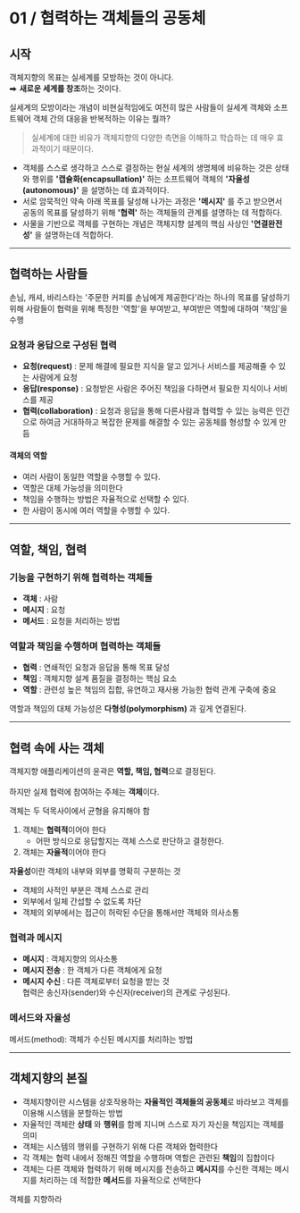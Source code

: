 # 01 / 협력하는 객체들의 공동체

## 시작
객체지향의 목표는 실세계를 모방하는 것이 아니다. 
<br> ⮕ **새로운 세계를 창조**하는 것이다.

실세계의 모방이라는 개념이 비현실적임에도 여전히 많은 사람들이 실세계 객체와 소프트웨어 객체 간의 대응을 반복적하는 이유는 뭘까?
> 실세계에 대한 비유가 객체지향의 다양한 측면을 이해하고 학습하는 데 매우 효과적이기 때문이다.

- 객체를 스스로 생각하고 스스로 결정하는 현실 세계의 생명체에 비유하는 것은 상태와 행위를 **'캡슐화(encapsullation)'** 하는 소프트웨어 객체의 **'자율성(autonomous)'** 을 설명하는 데 효과적이다.
- 서로 암묵적인 약속 아래 목표를 달성해 나가는 과정은 **'메시지'** 를 주고 받으면서 공동의 목표를 달성하기 위해 **'협력'** 하는 객체들의 관계를 설명하는 데 적합하다.
- 사물을 기반으로 객체를 구현하는 개념은 객체지향 설계의 핵심 사상인 **'연결완전성'** 을 설명하는데 적합하다.

---
## 협력하는 사람들
손님, 캐셔, 바리스타는 '주문한 커피를 손님에게 제공한다'라는 하나의 목표를 달성하기 위해 
사람들이 협력을 위해 특정한 '역할'을 부여받고, 부여받은 역할에 대하여 '책임'을 수행

### 요청과 응답으로 구성된 협력
- **요청(request)** : 문제 해결에 필요한 지식을 알고 있거나 서비스를 제공해줄 수 있는 사람에게 요청
- **응답(response)** : 요청받은 사람은 주어진 책임을 다하면서 필요한 지식이나 서비스를 제공
- **협력(collaboration)** : 요청과 응답을 통해 다른사람과 협력할 수 있는 능력은 인간으로 하여금 거대하하고
복잡한 문제를 해결할 수 있는 공동체를 형성할 수 있게 만듬

#### 객체의 역할
- 여러 사람이  동일한 역할을 수행할 수 있다.
- 역할은 대체 가능성을 의미한다
- 책임을 수행하는 방법은 자율적으로 선택할 수 있다.
- 한 사람이 동시에 여러 역할을 수행할 수 있다.

---
## 역할, 책임, 협력

### 기능을 구현하기 위해 협력하는 객체들
- **객체** : 사람  
- **메시지** : 요청  
- **메서드** : 요청을 처리하는 방법
  
### 역할과 책임을 수행하며 협력하는 객체들
- **협력** : 연쇄적인 요청과 응답을 통해 목표 달성  
- **책임** : 객체지향 설계 품질을 결정하는 핵심 요소  
- **역할** : 관련성 높은 책임의 집합, 유연하고 재사용 가능한 협력 관계 구축에 중요

역할과 책임의 대체 가능성은 **다형성(polymorphism)** 과 깊게 연결된다.  

---
## 협력 속에 사는 객체
객체지향 애플리케이션의 윤곽은 **역할, 책임, 협력**으로 결정된다.  
<br> 하지만 실제 협력에 참여하는 주체는 **객체**이다.  

객체는 두 덕목사이에서 균형을 유지해야 함
1. 객체는 **협력적**이어야 한다  
   - 어떤 방식으로 응답할지는 객체 스스로 판단하고 결정한다.  
2. 객체는 **자율적**이어야 한다

**자율성**이란 객체의 내부와 외부를 명확히 구분하는 것
- 객체의 사적인 부분은 객체 스스로 관리
- 외부에서 일체 간섭할 수 없도록 차단
- 객체의 외부에서는 접근이 허락된 수단을 통해서만 객체와 의사소통

###  협력과 메시지
- **메시지** : 객체지향의 의사소통   
- **메시지 전송** : 한 객체가 다른 객체에게 요청  
- **메시지 수신** : 다른 객체로부터 요청을 받는 것  
협력은 송신자(sender)와 수신자(receiver)의 관계로 구성된다.  

### 메서드와 자율성
메서드(method): 객체가 수신된 메시지를 처리하는 방법

---
## 객체지향의 본질
- 객체지향이란 시스템을 상호작용하는 **자율적인 객체들의 공동체**로 바라보고 객체를 이용해 시스템을 분할하는 방법
- 자율적인 객체란 **상태** 와 **행위**를 함께 지니며 스스로 자기 자신을 책임지는 객체를 의미
- 객체는 시스템의 행위를 구현하기 위해 다른 객체와 협력한다
- 각 객체는 협력 내에서 정해진 역할을 수행하며 역할은 관련된 **책임**의 집합이다
- 객체는 다른 객체와 협력하기 위해 메시지를 전송하고 **메시지**를 수신한 객체는 메시지를 처리하는 데 적합한 **메서드**를 자율적으로 선택한다

객체를 지향하라

